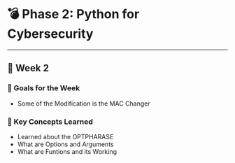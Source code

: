 
# 💣 Phase 2: Python for Cybersecurity

---

## 📅 Week 2

### 🎯 Goals for the Week
- Some of the Modification is the MAC Changer 


### 📓 Key Concepts Learned
- Learned about the OPTPHARASE
- What are Options and Arguments
- What are Funtions and its Working

